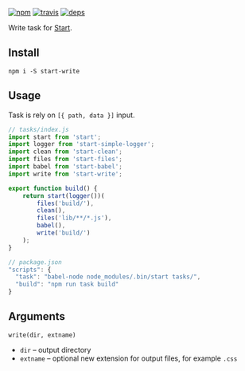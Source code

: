 [![npm](https://img.shields.io/npm/v/start-write.svg?style=flat-square)](https://www.npmjs.com/package/start-write)
[![travis](http://img.shields.io/travis/start-runner/write.svg?style=flat-square)](https://travis-ci.org/start-runner/write)
[![deps](https://img.shields.io/gemnasium/start-runner/write.svg?style=flat-square)](https://gemnasium.com/start-runner/write)

Write task for [Start](https://github.com/start-runner/start).

## Install

```
npm i -S start-write
```

## Usage

Task is rely on `[{ path, data }]` input.

```js
// tasks/index.js
import start from 'start';
import logger from 'start-simple-logger';
import clean from 'start-clean';
import files from 'start-files';
import babel from 'start-babel';
import write from 'start-write';

export function build() {
    return start(logger())(
        files('build/'),
        clean(),
        files('lib/**/*.js'),
        babel(),
        write('build/')
    );
}
```

```js
// package.json
"scripts": {
  "task": "babel-node node_modules/.bin/start tasks/",
  "build": "npm run task build"
}
```

## Arguments

`write(dir, extname)`

* `dir` – output directory
* `extname` – optional new extension for output files, for example `.css`
